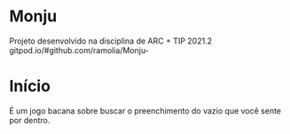 # Monju

Projeto desenvolvido na disciplina de ARC + TIP 2021.2<br>
gitpod.io/#github.com/ramolia/Monju-
# Início

É um jogo bacana sobre buscar o preenchimento do vazio que você sente por dentro.
